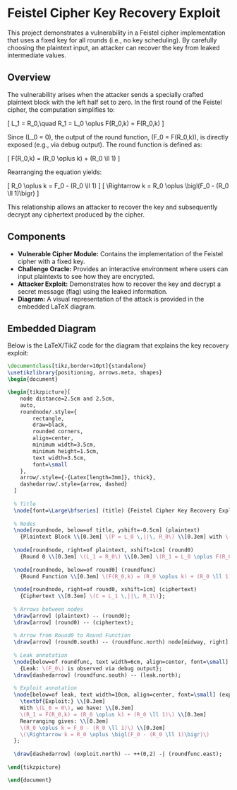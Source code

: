 # Feistel Cipher Key Recovery Exploit

This project demonstrates a vulnerability in a Feistel cipher implementation that uses a fixed key for all rounds (i.e., no key scheduling). By carefully choosing the plaintext input, an attacker can recover the key from leaked intermediate values.

## Overview

The vulnerability arises when the attacker sends a specially crafted plaintext block with the left half set to zero. In the first round of the Feistel cipher, the computation simplifies to:

\[
L_1 = R_0,\quad R_1 = L_0 \oplus F(R_0,k) = F(R_0,k)
\]

Since \(L_0 = 0\), the output of the round function, \(F_0 = F(R_0,k)\), is directly exposed (e.g., via debug output). The round function is defined as:

\[
F(R_0,k) = (R_0 \oplus k) + (R_0 \ll 1)
\]

Rearranging the equation yields:

\[
R_0 \oplus k = F_0 - (R_0 \ll 1)
\]
\[
\Rightarrow k = R_0 \oplus \bigl(F_0 - (R_0 \ll 1)\bigr)
\]

This relationship allows an attacker to recover the key and subsequently decrypt any ciphertext produced by the cipher.

## Components

- **Vulnerable Cipher Module:** Contains the implementation of the Feistel cipher with a fixed key.
- **Challenge Oracle:** Provides an interactive environment where users can input plaintexts to see how they are encrypted.
- **Attacker Exploit:** Demonstrates how to recover the key and decrypt a secret message (flag) using the leaked information.
- **Diagram:** A visual representation of the attack is provided in the embedded LaTeX diagram.

## Embedded Diagram

Below is the LaTeX/TikZ code for the diagram that explains the key recovery exploit:

```latex
\documentclass[tikz,border=10pt]{standalone}
\usetikzlibrary{positioning, arrows.meta, shapes}
\begin{document}

\begin{tikzpicture}[
    node distance=2.5cm and 2.5cm,
    auto,
    roundnode/.style={
        rectangle,
        draw=black,
        rounded corners,
        align=center,
        minimum width=3.5cm,
        minimum height=1.5cm,
        text width=3.5cm,
        font=\small
    },
    arrow/.style={-{Latex[length=3mm]}, thick},
    dashedarrow/.style={arrow, dashed}
  ]
  
  % Title
  \node[font=\Large\bfseries] (title) {Feistel Cipher Key Recovery Exploit};
  
  % Nodes
  \node[roundnode, below=of title, yshift=-0.5cm] (plaintext) 
    {Plaintext Block \\[0.3em] \(P = L_0 \,||\, R_0\) \\[0.3em] with \(L_0 = 0\)};
  
  \node[roundnode, right=of plaintext, xshift=1cm] (round0) 
    {Round 0 \\[0.3em] \(L_1 = R_0\) \\[0.3em] \(R_1 = L_0 \oplus F(R_0,k)\)};
    
  \node[roundnode, below=of round0] (roundfunc) 
    {Round Function \\[0.3em] \(F(R_0,k) = (R_0 \oplus k) + (R_0 \ll 1)\)};
    
  \node[roundnode, right=of round0, xshift=1cm] (ciphertext) 
    {Ciphertext \\[0.3em] \(C = L_1 \,||\, R_1\)};
  
  % Arrows between nodes
  \draw[arrow] (plaintext) -- (round0);
  \draw[arrow] (round0) -- (ciphertext);
  
  % Arrow from Round0 to Round Function
  \draw[arrow] (round0.south) -- (roundfunc.north) node[midway, right] {\(F_0\)};
  
  % Leak annotation
  \node[below=of roundfunc, text width=6cm, align=center, font=\small] (leak) 
    {Leak: \(F_0\) is observed via debug output};
  \draw[dashedarrow] (roundfunc.south) -- (leak.north);
  
  % Exploit annotation
  \node[below=of leak, text width=10cm, align=center, font=\small] (exploit) {
    \textbf{Exploit:} \\[0.3em]
    With \(L_0 = 0\), we have: \\[0.3em]
    \(R_1 = F(R_0,k) = (R_0 \oplus k) + (R_0 \ll 1)\) \\[0.3em]
    Rearranging gives: \\[0.3em]
    \(R_0 \oplus k = F_0 - (R_0 \ll 1)\) \\[0.3em]
    \(\Rightarrow k = R_0 \oplus \bigl(F_0 - (R_0 \ll 1)\bigr)\)
  };
  
  \draw[dashedarrow] (exploit.north) -- ++(0,2) -| (roundfunc.east);
  
\end{tikzpicture}

\end{document}

